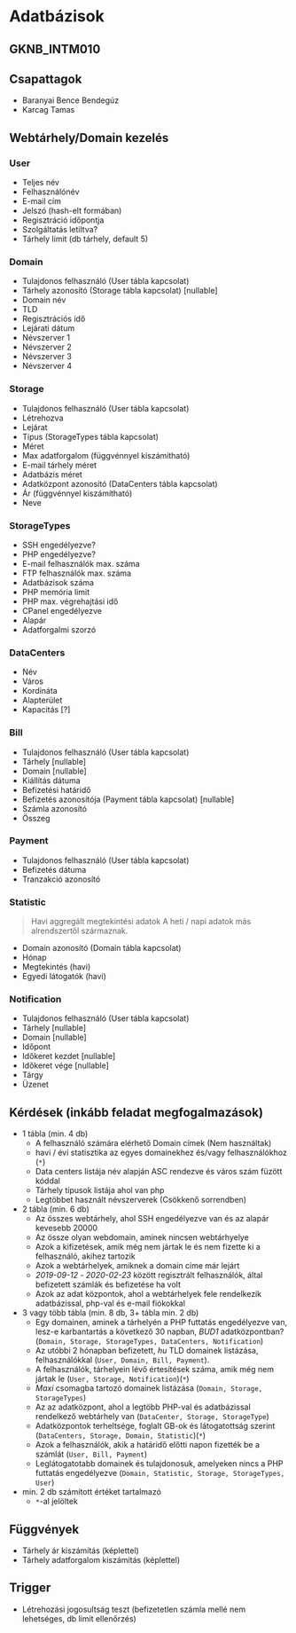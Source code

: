 # Adatbázisok

## GKNB_INTM010

## Csapattagok

- Baranyai Bence Bendegúz
- Karcag Tamas

## Webtárhely/Domain kezelés

### User

- Teljes név
- Felhasználónév
- E-mail cím
- Jelszó (hash-elt formában)
- Regisztráció időpontja
- Szolgáltatás letiltva?
- Tárhely limit (db tárhely, default 5)

### Domain

- Tulajdonos felhasználó (User tábla kapcsolat)
- Tárhely azonosító (Storage tábla kapcsolat) [nullable]
- Domain név
- TLD
- Regisztrációs idő
- Lejárati dátum
- Névszerver 1
- Névszerver 2
- Névszerver 3
- Névszerver 4

### Storage

- Tulajdonos felhasználó (User tábla kapcsolat)
- Létrehozva
- Lejárat
- Típus (StorageTypes tábla kapcsolat)
- Méret
- Max adatforgalom (függvénnyel kiszámítható)
- E-mail tárhely méret
- Adatbázis méret
- Adatközpont azonosító (DataCenters tábla kapcsolat)
- Ár (függvénnyel kiszámítható)
- Neve

### StorageTypes

- SSH engedélyezve?
- PHP engedélyezve?
- E-mail felhasználók max. száma
- FTP felhasználók max. száma
- Adatbázisok száma
- PHP memória limit
- PHP max. végrehajtási idő
- CPanel engedélyezve
- Alapár
- Adatforgalmi szorzó

### DataCenters

- Név
- Város
- Kordináta
- Alapterület
- Kapacitás [?]

### Bill

- Tulajdonos felhasználó (User tábla kapcsolat)
- Tárhely [nullable]
- Domain [nullable]
- Kiállítás dátuma
- Befizetési határidő
- Befizetés azonosítója (Payment tábla kapcsolat) [nullable]
- Számla azonosító
- Összeg

### Payment

- Tulajdonos felhasználó (User tábla kapcsolat)
- Befizetés dátuma
- Tranzakció azonosító

### Statistic

> Havi aggregált megtekintési adatok
> A heti / napi adatok más alrendszertől származnak.

- Domain azonosító (Domain tábla kapcsolat)
- Hónap
- Megtekintés (havi)
- Egyedi látogatók (havi)

### Notification

- Tulajdonos felhasználó (User tábla kapcsolat)
- Tárhely [nullable]
- Domain [nullable]
- Időpont
- Időkeret kezdet [nullable]
- Időkeret vége [nullable]
- Tárgy
- Üzenet

## Kérdések (inkább feladat megfogalmazások)

- 1 tábla (min. 4 db)
  - A felhasználó számára elérhető Domain címek (Nem használtak)
  - havi / évi statisztika az egyes domainekhez és/vagy felhasználókhoz (`*`)
  - Data centers listája név alapján ASC rendezve és város szám füzött kóddal
  - Tárhely típusok listája ahol van php
  - Legtöbbet használt névszerverek (Csökkenő sorrendben)
- 2 tábla (min. 6 db)
  - Az összes webtárhely, ahol SSH engedélyezve van és az alapár kevesebb 20000
  - Az össze olyan webdomain, aminek nincsen webtárhyelye
  - Azok a kifizetések, amik még nem jártak le és nem fizette ki a felhasználó, akihez tartozik
  - Azok a webtárhelyek, amiknek a domain címe már lejárt
  - _2019-09-12_ - _2020-02-23_ között regisztrált felhasználók, által befizetett számlák és befizetése ha volt
  - Azok az adat központok, ahol a webtárhelyek fele rendelkezik adatbázissal, php-val és e-mail fiókokkal
- 3 vagy több tábla (min. 8 db, 3+ tábla min. 2 db)
  - Egy domainen, aminek a tárhelyén a PHP futtatás engedélyezve van, lesz-e karbantartás a következő 30 napban, _BUD1_ adatközpontban? (`Domain, Storage, StorageTypes, DataCenters, Notification`)
  - Az utóbbi 2 hónapban befizetett, _hu_ TLD domainek listázása, felhasználókkal (`User, Domain, Bill, Payment`).
  - A felhasználók, tárhelyein lévő értesítések száma, amik még nem jártak le (`User, Storage, Notification`)(`*`)
  - _Maxi_ csomagba tartozó domainek listázása (`Domain, Storage, StorageTypes`)
  - Az az adatközpont, ahol a legtöbb PHP-val és adatbázissal rendelkező webtárhely van (`DataCenter, Storage, StorageType`)
  - Adatközpontok terheltsége, foglalt GB-ok és látogatottság szerint (`DataCenters, Storage, Domain, Statistic`)(`*`)
  - Azok a felhasználók, akik a határidő előtti napon fizették be a számlát (`User, Bill, Payment`)
  - Leglátogatotabb domainek és tulajdonosuk, amelyeken nincs a PHP futtatás engedélyezve (`Domain, Statistic, Storage, StorageTypes, User`)
- min. 2 db számított értéket tartalmazó
  - `*`-al jelöltek

## Függvények

- Tárhely ár kiszámítás (képlettel)
- Tárhely adatforgalom kiszámítás (képlettel)

## Trigger

- Létrehozási jogosultság teszt (befizetetlen számla mellé nem lehetséges, db limit ellenőrzés)
